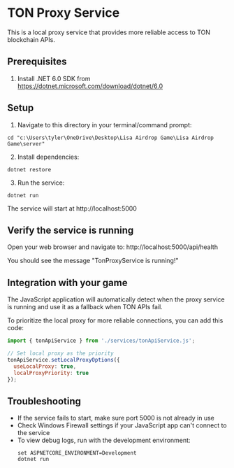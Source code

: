 # TON Proxy Service

This is a local proxy service that provides more reliable access to TON blockchain APIs.

## Prerequisites

1. Install .NET 6.0 SDK from https://dotnet.microsoft.com/download/dotnet/6.0

## Setup

1. Navigate to this directory in your terminal/command prompt:
```
cd "c:\Users\tyler\OneDrive\Desktop\Lisa Airdrop Game\Lisa Airdrop Game\server"
```

2. Install dependencies:
```
dotnet restore
```

3. Run the service:
```
dotnet run
```

The service will start at http://localhost:5000

## Verify the service is running

Open your web browser and navigate to:
http://localhost:5000/api/health

You should see the message "TonProxyService is running!"

## Integration with your game

The JavaScript application will automatically detect when the proxy service is running and use it as a fallback when TON APIs fail.

To prioritize the local proxy for more reliable connections, you can add this code:

```javascript
import { tonApiService } from './services/tonApiService.js';

// Set local proxy as the priority
tonApiService.setLocalProxyOptions({
  useLocalProxy: true,
  localProxyPriority: true
});
```

## Troubleshooting

- If the service fails to start, make sure port 5000 is not already in use
- Check Windows Firewall settings if your JavaScript app can't connect to the service
- To view debug logs, run with the development environment:
  ```
  set ASPNETCORE_ENVIRONMENT=Development
  dotnet run
  ```
